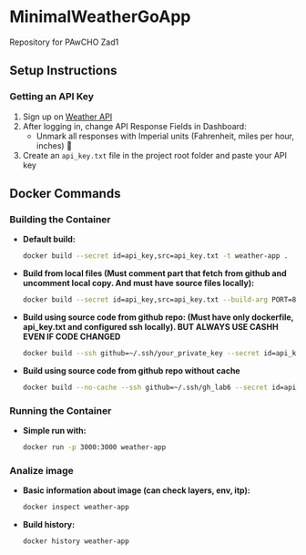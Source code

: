 # MinimalWeatherGoApp

Repository for PAwCHO Zad1

## Setup Instructions

### Getting an API Key

1. Sign up on [Weather API](https://www.weatherapi.com/)
2. After logging in, change API Response Fields in Dashboard:
   - Unmark all responses with Imperial units (Fahrenheit, miles per hour, inches) 🦅
3. Create an `api_key.txt` file in the project root folder and paste your API key

## Docker Commands

### Building the Container

- **Default build:**
  ```bash
  docker build --secret id=api_key,src=api_key.txt -t weather-app .
  ```

- **Build from local files (Must comment part that fetch from github and uncomment local copy. And must have source files locally):**
  ```bash
  docker build --secret id=api_key,src=api_key.txt --build-arg PORT=8080 -t weather-app .
  ```
- **Build using source code from github repo: (Must have only dockerfile, api_key.txt and configured ssh locally). BUT ALWAYS USE CASHH EVEN IF CODE CHANGED**
  ```bash
  docker build --ssh github=~/.ssh/your_private_key --secret id=api_key,src=api_key.txt -t weather-app .
  ```
- **Build using source code from github repo without cache**
  ```bash
  docker build --no-cache --ssh github=~/.ssh/gh_lab6 --secret id=api_key,src=api_key.txt -t weather-app .
  ```


### Running the Container

- **Simple run with:**
  ```bash
  docker run -p 3000:3000 weather-app
  ```

### Analize image
- **Basic information about image (can check layers, env, itp):**
  ```bash
  docker inspect weather-app
  ```
- **Build history:**
  ```bash
  docker history weather-app
  ```
